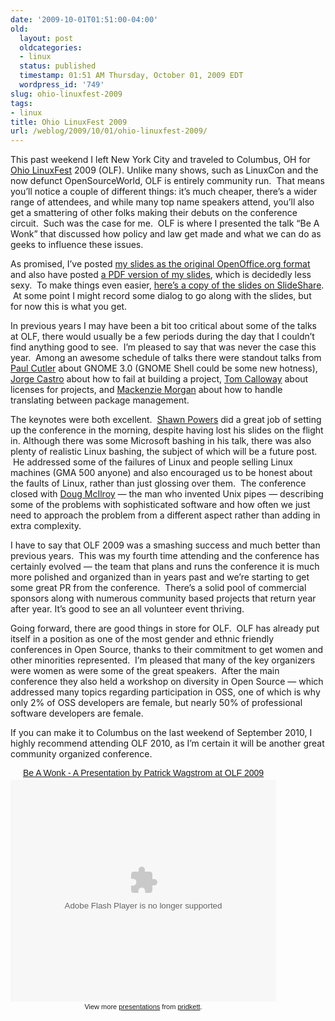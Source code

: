 ```yaml
---
date: '2009-10-01T01:51:00-04:00'
old:
  layout: post
  oldcategories:
  - linux
  status: published
  timestamp: 01:51 AM Thursday, October 01, 2009 EDT
  wordpress_id: '749'
slug: ohio-linuxfest-2009
tags:
- linux
title: Ohio LinuxFest 2009
url: /weblog/2009/10/01/ohio-linuxfest-2009/
---
```


This past weekend I left New York City and traveled to Columbus, OH for [Ohio LinuxFest](http://www.ohiolinux.org/) 2009 (OLF). Unlike many shows, such as LinuxCon and the now defunct OpenSourceWorld, OLF is entirely community run.  That means you’ll notice a couple of different things: it’s much cheaper, there’s a wider range of attendees, and while many top name speakers attend, you’ll also get a smattering of other folks making their debuts on the conference circuit.  Such was the case for me.  OLF is where I presented the talk “Be A Wonk” that discussed how policy and law get made and what we can do as geeks to influence these issues.

As promised, I’ve posted [my slides as the original OpenOffice.org format](http://academic.patrick.wagstrom.net/presentation-files/non-academic/2009-09-26-OhioLinuxFest.odp?attredirects=0) and also have posted [a PDF version of my slides](http://academic.patrick.wagstrom.net/presentation-files/non-academic/2009-09-26-OhioLinuxFest.pdf?attredirects=0), which is decidedly less sexy.  To make things even easier, [here’s a copy of the slides on SlideShare](http://www.slideshare.net/pridkett/be-a-wonk).  At some point I might record some dialog to go along with the slides, but for now this is what you get.

In previous years I may have been a bit too critical about some of the talks at OLF, there would usually be a few periods during the day that I couldn’t find anything good to see.  I’m pleased to say that was never the case this year.  Among an awesome schedule of talks there were standout talks from [Paul Cutler](http://www.silwenae.org/blog/) about GNOME 3.0 (GNOME Shell could be some new hotness), [Jorge Castro](http://stompbox.typepad.com/) about how to fail at building a project, [Tom Calloway](http://spot.livejournal.com/) about licenses for projects, and [Mackenzie Morgan](http://ubuntulinuxtipstricks.blogspot.com/) about how to handle translating between package management.

The keynotes were both excellent.  [Shawn Powers](http://www.brainofshawn.com/) did a great job of setting up the conference in the morning, despite having lost his slides on the flight in. Although there was some Microsoft bashing in his talk, there was also plenty of realistic Linux bashing, the subject of which will be a future post.  He addressed some of the failures of Linux and people selling Linux machines (GMA 500 anyone) and also encouraged us to be honest about the faults of Linux, rather than just glossing over them.  The conference closed with [Doug McIlroy](http://www.cs.dartmouth.edu/%7Edoug/) — the man who invented Unix pipes — describing some of the problems with sophisticated software and how often we just need to approach the problem from a different aspect rather than adding in extra complexity.

I have to say that OLF 2009 was a smashing success and much better than previous years.  This was my fourth time attending and the conference has certainly evolved — the team that plans and runs the conference it is much more polished and organized than in years past and we’re starting to get some great PR from the conference.  There’s a solid pool of commercial sponsors along with numerous community based projects that return year after year. It’s good to see an all volunteer event thriving.

Going forward, there are good things in store for OLF.  OLF has already put itself in a position as one of the most gender and ethnic friendly conferences in Open Source, thanks to their commitment to get women and other minorities represented.  I’m pleased that many of the key organizers were women as were some of the great speakers.  After the main conference they also held a workshop on diversity in Open Source — which addressed many topics regarding participation in OSS, one of which is why only 2% of OSS developers are female, but nearly 50% of professional software developers are female.

If you can make it to Columbus on the last weekend of September 2010, I highly recommend attending OLF 2010, as I’m certain it will be another great community organized conference.

<div style="width:425px;text-align:center" id="__ss_2101534"><div><a style="font:14px Helvetica,Arial,Sans-serif;display:block;margin:12px 0 3px 0;text-decoration:underline;" href="http://www.slideshare.net/pridkett/be-a-wonk" title="Be A Wonk">Be A Wonk - A Presentation by Patrick Wagstrom at OLF 2009</a></div><object style="margin:0px" width="425" height="355"><param name="movie" value="http://static.slidesharecdn.com/swf/ssplayer2.swf?doc=olf2009-090930231128-phpapp01&rel=0&stripped_title=be-a-wonk" /><param name="allowFullScreen" value="true"/><param name="allowScriptAccess" value="always"/><embed src="http://static.slidesharecdn.com/swf/ssplayer2.swf?doc=olf2009-090930231128-phpapp01&rel=0&stripped_title=be-a-wonk" type="application/x-shockwave-flash" allowscriptaccess="always" allowfullscreen="true" width="425" height="355"></embed></object><div style="font-size:11px;font-family:tahoma,arial;height:26px;padding-top:2px;">View more <a style="text-decoration:underline;" href="http://www.slideshare.net/">presentations</a> from <a style="text-decoration:underline;" href="http://www.slideshare.net/pridkett">pridkett</a>.</div></div>